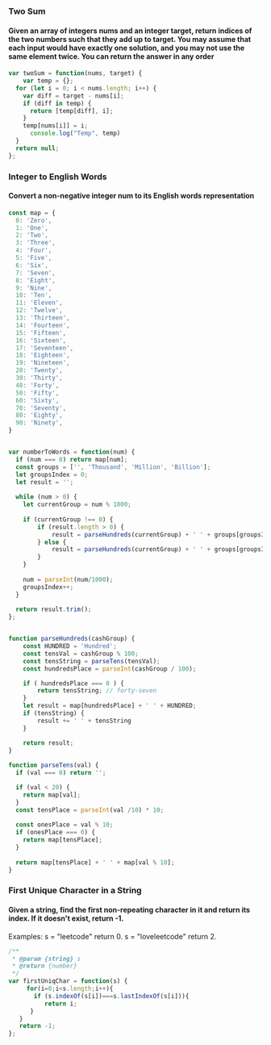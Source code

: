 ### Two Sum
#### Given an array of integers nums and an integer target, return indices of the two numbers such that they add up to target. You may assume that each input would have exactly one solution, and you may not use the same element twice. You can return the answer in any order

```Javascript
var twoSum = function(nums, target) {
    var temp = {};
  for (let i = 0; i < nums.length; i++) {
    var diff = target - nums[i];
    if (diff in temp) {
      return [temp[diff], i];
    }
    temp[nums[i]] = i;
      console.log("Temp", temp)
  }
  return null;
};
```

### Integer to English Words
#### Convert a non-negative integer num to its English words representation
```Javascript
const map = {
  0: 'Zero',
  1: 'One',
  2: 'Two',
  3: 'Three',
  4: 'Four',
  5: 'Five',
  6: 'Six',
  7: 'Seven',
  8: 'Eight',
  9: 'Nine',
  10: 'Ten',
  11: 'Eleven',
  12: 'Twelve',
  13: 'Thirteen',
  14: 'Fourteen',
  15: 'Fifteen',
  16: 'Sixteen',
  17: 'Seventeen',
  18: 'Eighteen',
  19: 'Nineteen',
  20: 'Twenty',
  30: 'Thirty',
  40: 'Forty',
  50: 'Fifty',
  60: 'Sixty',
  70: 'Seventy',
  80: 'Eighty',
  90: 'Ninety',
}


var numberToWords = function(num) {
  if (num === 0) return map[num];
  const groups = ['', 'Thousand', 'Million', 'Billion'];
  let groupsIndex = 0;
  let result = '';
  
  while (num > 0) {
    let currentGroup = num % 1000;
      
    if (currentGroup !== 0) {
        if (result.length > 0) {
            result = parseHundreds(currentGroup) + ' ' + groups[groupsIndex] + ' ' + result;
        } else {
            result = parseHundreds(currentGroup) + ' ' + groups[groupsIndex];
        }
    }
    
    num = parseInt(num/1000);
    groupsIndex++;
  }
  
  return result.trim();
};


function parseHundreds(cashGroup) {
    const HUNDRED = 'Hundred';
    const tensVal = cashGroup % 100;
    const tensString = parseTens(tensVal);
    const hundredsPlace = parseInt(cashGroup / 100);

    if ( hundredsPlace === 0 ) {
        return tensString; // forty-seven 
    }
    let result = map[hundredsPlace] + ' ' + HUNDRED;
    if (tensString) {
        result += ' ' + tensString
    }

    return result; 
}
  
function parseTens(val) {
  if (val === 0) return ''; 

  if (val < 20) {
    return map[val];
  } 
  const tensPlace = parseInt(val /10) * 10;
  
  const onesPlace = val % 10;
  if (onesPlace === 0) {
    return map[tensPlace];
  }
  
  return map[tensPlace] + ' ' + map[val % 10];
}
```

### First Unique Character in a String
#### Given a string, find the first non-repeating character in it and return its index. If it doesn't exist, return -1.
Examples:
s = "leetcode"
return 0.
s = "loveleetcode"
return 2.

```Javascript
/**
 * @param {string} s
 * @return {number}
 */
var firstUniqChar = function(s) {
     for(i=0;i<s.length;i++){
       if (s.indexOf(s[i])===s.lastIndexOf(s[i])){
          return i;
      } 
   }
   return -1;
};
```
